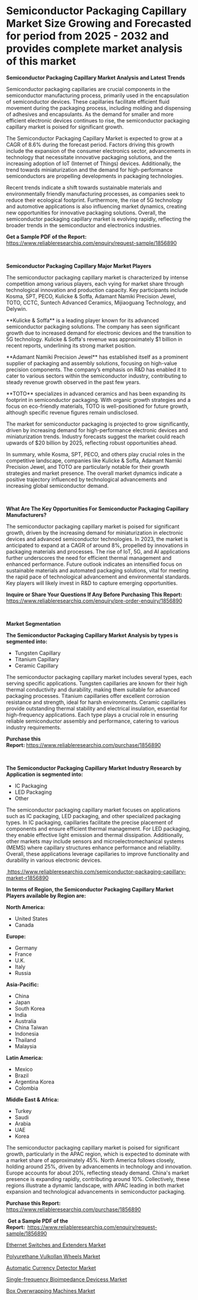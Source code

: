 <p><h1>Semiconductor Packaging Capillary Market Size Growing and Forecasted for period from 2025 - 2032 and provides complete market analysis of this market</h1></p><p><strong>Semiconductor Packaging Capillary Market Analysis and Latest Trends</strong></p>
<p><p>Semiconductor packaging capillaries are crucial components in the semiconductor manufacturing process, primarily used in the encapsulation of semiconductor devices. These capillaries facilitate efficient fluid movement during the packaging process, including molding and dispensing of adhesives and encapsulants. As the demand for smaller and more efficient electronic devices continues to rise, the semiconductor packaging capillary market is poised for significant growth.</p><p>The Semiconductor Packaging Capillary Market is expected to grow at a CAGR of 8.6% during the forecast period. Factors driving this growth include the expansion of the consumer electronics sector, advancements in technology that necessitate innovative packaging solutions, and the increasing adoption of IoT (Internet of Things) devices. Additionally, the trend towards miniaturization and the demand for high-performance semiconductors are propelling developments in packaging technologies.</p><p>Recent trends indicate a shift towards sustainable materials and environmentally friendly manufacturing processes, as companies seek to reduce their ecological footprint. Furthermore, the rise of 5G technology and automotive applications is also influencing market dynamics, creating new opportunities for innovative packaging solutions. Overall, the semiconductor packaging capillary market is evolving rapidly, reflecting the broader trends in the semiconductor and electronics industries.</p></p>
<p><strong>Get a Sample PDF of the Report:&nbsp;</strong> <a href="https://www.reliableresearchiq.com/enquiry/request-sample/1856890?utm_campaign=1119&utm_medium=2&utm_source=Github&utm_content=ia&utm_term=08012025&utm_id=semiconductor-packaging-capillary">https://www.reliableresearchiq.com/enquiry/request-sample/1856890</a></p>
<p>&nbsp;</p>
<p><strong>Semiconductor Packaging Capillary Major Market Players</strong></p>
<p><p>The semiconductor packaging capillary market is characterized by intense competition among various players, each vying for market share through technological innovation and production capacity. Key participants include Kosma, SPT, PECO, Kulicke & Soffa, Adamant Namiki Precision Jewel, TOTO, CCTC, Suntech Advanced Ceramics, Mijiaoguang Technology, and Delywin.</p><p>**Kulicke & Soffa** is a leading player known for its advanced semiconductor packaging solutions. The company has seen significant growth due to increased demand for electronic devices and the transition to 5G technology. Kulicke & Soffa's revenue was approximately $1 billion in recent reports, underlining its strong market position.</p><p>**Adamant Namiki Precision Jewel** has established itself as a prominent supplier of packaging and assembly solutions, focusing on high-value precision components. The company’s emphasis on R&D has enabled it to cater to various sectors within the semiconductor industry, contributing to steady revenue growth observed in the past few years.</p><p>**TOTO** specializes in advanced ceramics and has been expanding its footprint in semiconductor packaging. With organic growth strategies and a focus on eco-friendly materials, TOTO is well-positioned for future growth, although specific revenue figures remain undisclosed.</p><p>The market for semiconductor packaging is projected to grow significantly, driven by increasing demand for high-performance electronic devices and miniaturization trends. Industry forecasts suggest the market could reach upwards of $20 billion by 2025, reflecting robust opportunities ahead.</p><p>In summary, while Kosma, SPT, PECO, and others play crucial roles in the competitive landscape, companies like Kulicke & Soffa, Adamant Namiki Precision Jewel, and TOTO are particularly notable for their growth strategies and market presence. The overall market dynamics indicate a positive trajectory influenced by technological advancements and increasing global semiconductor demand.</p></p>
<p>&nbsp;</p>
<p><strong>What Are The Key Opportunities For Semiconductor Packaging Capillary Manufacturers?</strong></p>
<p><p>The semiconductor packaging capillary market is poised for significant growth, driven by the increasing demand for miniaturization in electronic devices and advanced semiconductor technologies. In 2023, the market is anticipated to expand at a CAGR of around 8%, propelled by innovations in packaging materials and processes. The rise of IoT, 5G, and AI applications further underscores the need for efficient thermal management and enhanced performance. Future outlook indicates an intensified focus on sustainable materials and automated packaging solutions, vital for meeting the rapid pace of technological advancement and environmental standards. Key players will likely invest in R&D to capture emerging opportunities.</p></p>
<p><strong>Inquire or Share Your Questions If Any Before Purchasing This Report:</strong> <a href="https://www.reliableresearchiq.com/enquiry/pre-order-enquiry/1856890?utm_campaign=1119&utm_medium=2&utm_source=Github&utm_content=ia&utm_term=08012025&utm_id=semiconductor-packaging-capillary">https://www.reliableresearchiq.com/enquiry/pre-order-enquiry/1856890</a></p>
<p>&nbsp;</p>
<p><strong>Market Segmentation</strong></p>
<p><strong>The Semiconductor Packaging Capillary Market Analysis by types is segmented into:</strong></p>
<p><ul><li>Tungsten Capillary</li><li>Titanium Capillary</li><li>Ceramic Capillary</li></ul></p>
<p><p>The semiconductor packaging capillary market includes several types, each serving specific applications. Tungsten capillaries are known for their high thermal conductivity and durability, making them suitable for advanced packaging processes. Titanium capillaries offer excellent corrosion resistance and strength, ideal for harsh environments. Ceramic capillaries provide outstanding thermal stability and electrical insulation, essential for high-frequency applications. Each type plays a crucial role in ensuring reliable semiconductor assembly and performance, catering to various industry requirements.</p></p>
<p><strong>Purchase this Report:&nbsp;</strong><a href="https://www.reliableresearchiq.com/purchase/1856890?utm_campaign=1119&utm_medium=2&utm_source=Github&utm_content=ia&utm_term=08012025&utm_id=semiconductor-packaging-capillary">https://www.reliableresearchiq.com/purchase/1856890</a></p>
<p>&nbsp;</p>
<p><strong>The Semiconductor Packaging Capillary Market Industry Research by Application is segmented into:</strong></p>
<p><ul><li>IC Packaging</li><li>LED Packaging</li><li>Other</li></ul></p>
<p><p>The semiconductor packaging capillary market focuses on applications such as IC packaging, LED packaging, and other specialized packaging types. In IC packaging, capillaries facilitate the precise placement of components and ensure efficient thermal management. For LED packaging, they enable effective light emission and thermal dissipation. Additionally, other markets may include sensors and microelectromechanical systems (MEMS) where capillary structures enhance performance and reliability. Overall, these applications leverage capillaries to improve functionality and durability in various electronic devices.</p></p>
<p><a href="https://www.reliableresearchiq.com/semiconductor-packaging-capillary-market-r1856890?utm_campaign=1119&utm_medium=2&utm_source=Github&utm_content=ia&utm_term=08012025&utm_id=semiconductor-packaging-capillary">&nbsp;https://www.reliableresearchiq.com/semiconductor-packaging-capillary-market-r1856890</a></p>
<p><strong>In terms of Region, the Semiconductor Packaging Capillary Market Players available by Region are:</strong></p>
<p>
    <p> <strong> North America: </strong>
        <ul>
            <li>United States</li>
            <li>Canada</li>
        </ul>
        </p> 
    <p> <strong> Europe: </strong>
        <ul>
            <li>Germany</li>
            <li>France</li>
            <li>U.K.</li>
            <li>Italy</li>
            <li>Russia</li>
        </ul>
        </p> 
    <p> <strong> Asia-Pacific: </strong>
        <ul>
            <li>China</li>
            <li>Japan</li>
            <li>South Korea</li>
            <li>India</li>
            <li>Australia</li>
            <li>China Taiwan</li>
            <li>Indonesia</li>
            <li>Thailand</li>
            <li>Malaysia</li>
        </ul>
        </p> 
    <p> <strong> Latin America: </strong>
        <ul>
            <li>Mexico</li>
            <li>Brazil</li>
            <li>Argentina Korea</li>
            <li>Colombia</li>
        </ul>
        </p> 
    <p> <strong> Middle East & Africa: </strong>
        <ul>
            <li>Turkey</li>
            <li>Saudi</li>
            <li>Arabia</li>
            <li>UAE</li>
            <li>Korea</li>
        </ul>
    </p>
    </p>
<p><p>The semiconductor packaging capillary market is poised for significant growth, particularly in the APAC region, which is expected to dominate with a market share of approximately 45%. North America follows closely, holding around 25%, driven by advancements in technology and innovation. Europe accounts for about 20%, reflecting steady demand. China's market presence is expanding rapidly, contributing around 10%. Collectively, these regions illustrate a dynamic landscape, with APAC leading in both market expansion and technological advancements in semiconductor packaging.</p></p>
<p><strong>Purchase this Report: </strong><a href="https://www.reliableresearchiq.com/purchase/1856890?utm_campaign=1119&utm_medium=2&utm_source=Github&utm_content=ia&utm_term=08012025&utm_id=semiconductor-packaging-capillary">https://www.reliableresearchiq.com/purchase/1856890</a></p>
<p>&nbsp;<strong>Get a Sample PDF of the Report:&nbsp;&nbsp;</strong><a href="https://www.reliableresearchiq.com/enquiry/request-sample/1856890?utm_campaign=1119&utm_medium=2&utm_source=Github&utm_content=ia&utm_term=08012025&utm_id=semiconductor-packaging-capillary">https://www.reliableresearchiq.com/enquiry/request-sample/1856890</a></p>
<p><strong></strong></p>
<p><p><a href="https://github.com/arnoldannice0/Market-Research-Report-List-1/blob/main/ethernet-switches-and-extenders-market.md?utm_campaign=1119&utm_medium=2&utm_source=Github&utm_content=ia&utm_term=08012025&utm_id=semiconductor-packaging-capillary">Ethernet Switches and Extenders Market</a></p><p><a href="https://www.linkedin.com/pulse/polyurethane-vulkollan-wheelsmarkets-47-cagr-analysis-projecting-aph1e?utm_campaign=1119&utm_medium=2&utm_source=Github&utm_content=ia&utm_term=08012025&utm_id=semiconductor-packaging-capillary">Polyurethane Vulkollan Wheels Market</a></p><p><a href="https://www.linkedin.com/pulse/latest-automatic-currency-detector-market-research-size-ewmwc?utm_campaign=1119&utm_medium=2&utm_source=Github&utm_content=ia&utm_term=08012025&utm_id=semiconductor-packaging-capillary">Automatic Currency Detector Market</a></p><p><a href="https://www.linkedin.com/pulse/single-frequency-bioimpedance-devicess-market-research-report-9nyhf?utm_campaign=1119&utm_medium=2&utm_source=Github&utm_content=ia&utm_term=08012025&utm_id=semiconductor-packaging-capillary">Single-frequency Bioimpedance Devicess Market</a></p><p><a href="https://www.linkedin.com/pulse/box-overwrapping-machines-market-assessment-predictive-metrics-ghhjc?utm_campaign=1119&utm_medium=2&utm_source=Github&utm_content=ia&utm_term=08012025&utm_id=semiconductor-packaging-capillary">Box Overwrapping Machines Market</a></p></p>